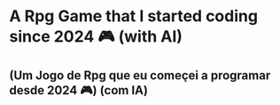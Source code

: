 # A Rpg Game that I started coding since 2024 🎮 (with AI)
## (Um Jogo de Rpg que eu começei a programar desde 2024 🎮) (com IA)
